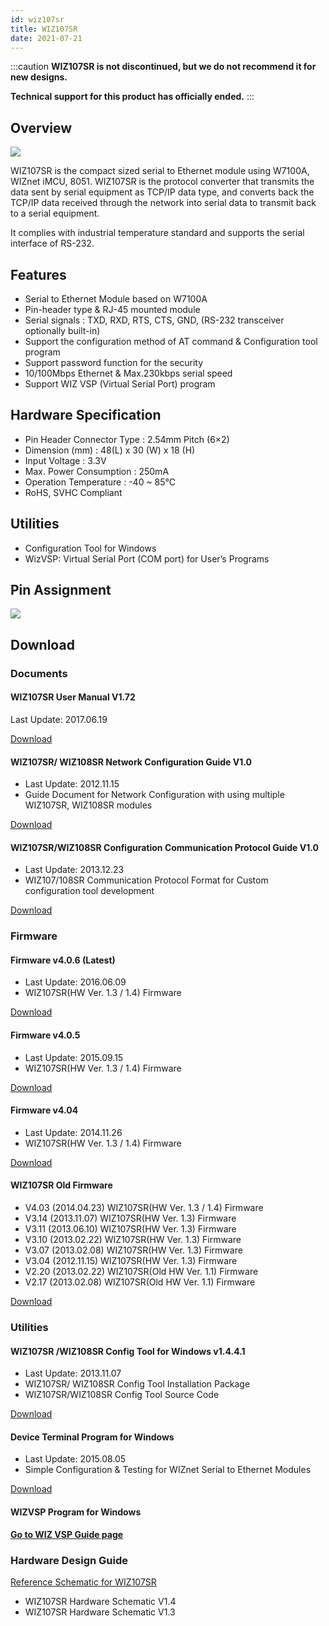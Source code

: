 ```yaml
---
id: wiz107sr
title: WIZ107SR
date: 2021-07-21
---
```


:::caution
**WIZ107SR is not discontinued, but we do not recommend it for new designs.**

**Technical support for this product has officially ended.**
:::

## Overview

![](/img/products/wiz107sr/WIZ108SR-1-e1429085175138.jpg)

WIZ107SR is the compact sized serial to Ethernet module using W7100A, WIZnet iMCU, 8051.  WIZ107SR is the protocol converter that transmits the data sent by serial equipment as TCP/IP data type, and converts back the TCP/IP data received through the network into serial data to transmit back to a serial equipment.

It complies with industrial temperature standard and supports the serial interface of RS-232.

## Features

- Serial to Ethernet Module based on W7100A
- Pin-header type & RJ-45 mounted module
- Serial signals : TXD, RXD, RTS, CTS, GND, (RS-232 transceiver optionally built-in)
- Support the configuration method of AT command & Configuration tool program
- Support password function for the security
- 10/100Mbps Ethernet & Max.230kbps serial speed
- Support WIZ VSP (Virtual Serial Port) program

## Hardware Specification

- Pin Header Connector Type : 2.54mm Pitch (6×2)
- Dimension (mm) : 48(L) x 30 (W) x 18 (H)
- Input Voltage : 3.3V
- Max. Power Consumption : 250mA
- Operation Temperature : -40 ~ 85℃
- RoHS, SVHC Compliant

## Utilities

- Configuration Tool for Windows
- WizVSP: Virtual Serial Port (COM port) for User’s Programs

## Pin Assignment

![](/img/products/wiz107sr/pin_map1.jpg)

## Download

### Documents

#### WIZ107SR User Manual V1.72

Last Update: 2017.06.19

<a href="/img/products/wiz107sr/WIZ107SR_UM.pdf" target="_blank">Download</a>

#### WIZ107SR/ WIZ108SR Network Configuration Guide V1.0

- Last Update: 2012.11.15
- Guide Document for Network Configuration with using multiple WIZ107SR, WIZ108SR modules

<a href="/img/products/wiz107sr/WIZ107SR_AN_Public_IP_v100E.pdf" target="_blank">Download</a>

#### WIZ107SR/WIZ108SR Configuration Communication Protocol Guide V1.0

- Last Update: 2013.12.23
- WIZ107/108SR Communication Protocol Format for Custom configuration tool development

<a href="/img/products/wiz107sr/WIZ107_108SR_AN_S2E-Programming-Guide_V100E.pdf" target="_blank">Download</a>

### Firmware

#### Firmware v4.0.6 (Latest)

- Last Update: 2016.06.09
- WIZ107SR(HW Ver. 1.3 / 1.4) Firmware

<a href="/img/products/wiz107sr/wiz107srv4_06.zip" target="_blank">Download</a>

#### Firmware v4.0.5

- Last Update: 2015.09.15
- WIZ107SR(HW Ver. 1.3 / 1.4) Firmware

<a href="/img/products/wiz107sr/wiz107srv4_05.zip" target="_blank">Download</a>

#### Firmware v4.04

- Last Update: 2014.11.26
- WIZ107SR(HW Ver. 1.3 / 1.4) Firmware

<a href="/img/products/wiz107sr/WIZ107SRv4_04.zip" target="_blank">Download</a>

#### WIZ107SR Old Firmware 

- V4.03 (2014.04.23) WIZ107SR(HW Ver. 1.3 / 1.4) Firmware
- V3.14 (2013.11.07) WIZ107SR(HW Ver. 1.3) Firmware
- V3.11 (2013.06.10) WIZ107SR(HW Ver. 1.3) Firmware
- V3.10 (2013.02.22) WIZ107SR(HW Ver. 1.3) Firmware
- V3.07 (2013.02.08) WIZ107SR(HW Ver. 1.3) Firmware
- V3.04 (2012.11.15) WIZ107SR(HW Ver. 1.3) Firmware
- V2.20 (2013.02.22) WIZ107SR(Old HW Ver. 1.1) Firmware
- V2.17 (2013.02.08) WIZ107SR(Old HW Ver. 1.1) Firmware

<a href="/img/products/wiz107sr/107_old_FW.zip" target="_blank">Download</a>

### Utilities

#### WIZ107SR /WIZ108SR Config Tool for Windows v1.4.4.1

- Last Update: 2013.11.07
- WIZ107SR/ WIZ108SR Config Tool Installation Package
- WIZ107SR/WIZ108SR Config Tool Source Code

<a href="/img/products/wiz107sr/WIZ107_108_config_tool.zip" target="_blank">Download</a>

#### Device Terminal Program for Windows

- Last Update: 2015.08.05
- Simple Configuration & Testing for WIZnet Serial to Ethernet Modules

<a href="/img/products/wiz100sr/Device_Terminal.zip" target="_blank">Download</a>

#### WIZVSP Program for Windows

[**Go to WIZ VSP Guide page**](./../serial-to-ethernet-guide.md#wiz-vsp)


### Hardware Design Guide

<a href="/img/products/wiz107sr/WIZ107SR_HW.zip" target="_blank">Reference Schematic for WIZ107SR</a>

- WIZ107SR Hardware Schematic V1.4
- WIZ107SR Hardware Schematic V1.3
